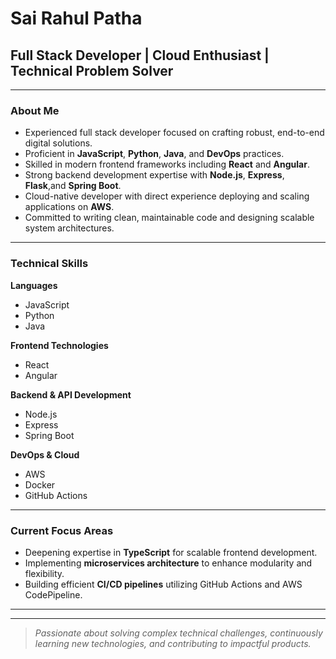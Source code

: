 # Sai Rahul Patha

## Full Stack Developer | Cloud Enthusiast | Technical Problem Solver

---

### About Me

- Experienced full stack developer focused on crafting robust, end-to-end digital solutions.
- Proficient in **JavaScript**, **Python**, **Java**, and **DevOps** practices.
- Skilled in modern frontend frameworks including **React** and **Angular**.
- Strong backend development expertise with **Node.js**, **Express**, **Flask**,and **Spring Boot**.
- Cloud-native developer with direct experience deploying and scaling applications on **AWS**.
- Committed to writing clean, maintainable code and designing scalable system architectures.

---

### Technical Skills

**Languages**

- JavaScript
- Python
- Java

**Frontend Technologies**

- React
- Angular

**Backend & API Development**

- Node.js
- Express
- Spring Boot

**DevOps & Cloud**

- AWS
- Docker
- GitHub Actions

---

### Current Focus Areas

- Deepening expertise in **TypeScript** for scalable frontend development.
- Implementing **microservices architecture** to enhance modularity and flexibility.
- Building efficient **CI/CD pipelines** utilizing GitHub Actions and AWS CodePipeline.

---


---

> *Passionate about solving complex technical challenges, continuously learning new technologies, and contributing to impactful products.*
